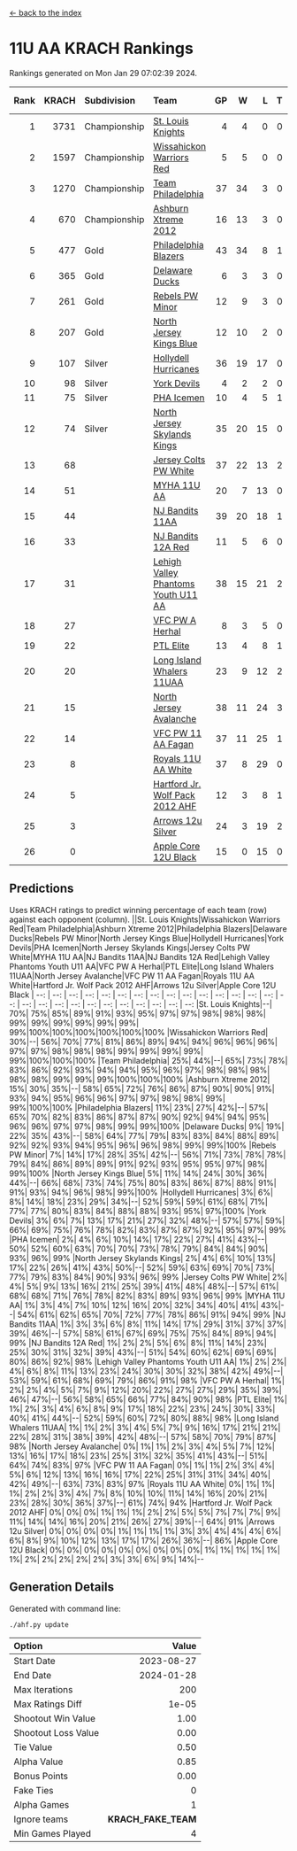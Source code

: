 [<- back to the index](readme.md)
# 11U AA KRACH Rankings
Rankings generated on Mon Jan 29 07:02:39 2024.

Rank|KRACH|Subdivision|Team|GP|W|L|T|OTW|OTL|SoS|Exp Wins|Win Diff
---:|---:|:---|:---|---:|---:|---:|---:|---:|---:|---:|---:|---:
1|3731|Championship|[St. Louis Knights](https://gamesheetstats.com/seasons/3659/teams/143319/schedule)|4|4|0|0|0|0|124|4.8|-0.0
2|1597|Championship|[Wissahickon Warriors Red](https://gamesheetstats.com/seasons/3659/teams/140468/schedule)|5|5|0|0|1|0|42|5.8|-0.0
3|1270|Championship|[Team Philadelphia](https://gamesheetstats.com/seasons/3659/teams/140788/schedule)|37|34|3|0|1|1|135|34.9|0.0
4|670|Championship|[Ashburn Xtreme 2012](https://gamesheetstats.com/seasons/3659/teams/140775/schedule)|16|13|3|0|1|0|259|13.9|0.0
5|477|Gold|[Philadelphia Blazers](https://gamesheetstats.com/seasons/3659/teams/140785/schedule)|43|34|8|1|2|1|273|35.4|0.0
6|365|Gold|[Delaware Ducks](https://gamesheetstats.com/seasons/3659/teams/140453/schedule)|6|3|3|0|1|1|530|3.9|0.0
7|261|Gold|[Rebels PW Minor](https://gamesheetstats.com/seasons/3659/teams/140786/schedule)|12|9|3|0|0|0|197|9.9|0.0
8|207|Gold|[North Jersey Kings Blue](https://gamesheetstats.com/seasons/3659/teams/140459/schedule)|12|10|2|0|1|0|44|10.9|0.0
9|107|Silver|[Hollydell Hurricanes](https://gamesheetstats.com/seasons/3659/teams/140777/schedule)|36|19|17|0|1|3|438|19.9|0.0
10|98|Silver|[York Devils](https://gamesheetstats.com/seasons/3659/teams/140469/schedule)|4|2|2|0|1|0|515|2.9|0.0
11|75|Silver|[PHA Icemen](https://gamesheetstats.com/seasons/3659/teams/143313/schedule)|10|4|5|1|1|0|258|5.4|0.0
12|74|Silver|[North Jersey Skylands Kings](https://gamesheetstats.com/seasons/3659/teams/140784/schedule)|35|20|15|0|3|3|168|20.9|0.0
13|68||[Jersey Colts PW White](https://gamesheetstats.com/seasons/3659/teams/140778/schedule)|37|22|13|2|2|0|96|23.9|0.0
14|51||[MYHA 11U AA](https://gamesheetstats.com/seasons/3659/teams/140781/schedule)|20|7|13|0|0|0|332|7.9|0.0
15|44||[NJ Bandits 11AA](https://gamesheetstats.com/seasons/3659/teams/140782/schedule)|39|20|18|1|0|3|118|21.4|0.0
16|33||[NJ Bandits 12A Red](https://gamesheetstats.com/seasons/3659/teams/140458/schedule)|11|5|6|0|0|0|46|5.9|0.0
17|31||[Lehigh Valley Phantoms Youth U11 AA](https://gamesheetstats.com/seasons/3659/teams/140779/schedule)|38|15|21|2|1|1|293|16.9|0.0
18|27||[VFC PW A Herhal](https://gamesheetstats.com/seasons/3659/teams/140467/schedule)|8|3|5|0|1|1|139|3.9|0.0
19|22||[PTL Elite](https://gamesheetstats.com/seasons/3659/teams/140462/schedule)|13|4|8|1|1|0|46|5.4|0.0
20|20||[Long Island Whalers 11UAA](https://gamesheetstats.com/seasons/3659/teams/140780/schedule)|23|9|12|2|0|1|71|10.9|0.0
21|15||[North Jersey Avalanche](https://gamesheetstats.com/seasons/3659/teams/140783/schedule)|38|11|24|3|1|5|132|13.4|0.0
22|14||[VFC PW 11 AA Fagan](https://gamesheetstats.com/seasons/3659/teams/140789/schedule)|37|11|25|1|3|1|307|12.4|0.0
23|8||[Royals 11U AA White](https://gamesheetstats.com/seasons/3659/teams/140787/schedule)|37|8|29|0|1|0|303|8.9|0.0
24|5||[Hartford Jr. Wolf Pack 2012 AHF](https://gamesheetstats.com/seasons/3659/teams/140776/schedule)|12|3|8|1|0|0|34|4.4|0.0
25|3||[Arrows 12u Silver](https://gamesheetstats.com/seasons/3659/teams/140774/schedule)|24|3|19|2|0|1|66|4.9|0.0
26|0||[Apple Core 12U Black](https://gamesheetstats.com/seasons/3659/teams/140773/schedule)|15|0|15|0|0|0|314|0.9|0.0

## Predictions
Uses KRACH ratings to predict winning percentage of each team (row) against each opponent (column).
||St. Louis Knights|Wissahickon Warriors Red|Team Philadelphia|Ashburn Xtreme 2012|Philadelphia Blazers|Delaware Ducks|Rebels PW Minor|North Jersey Kings Blue|Hollydell Hurricanes|York Devils|PHA Icemen|North Jersey Skylands Kings|Jersey Colts PW White|MYHA 11U AA|NJ Bandits 11AA|NJ Bandits 12A Red|Lehigh Valley Phantoms Youth U11 AA|VFC PW A Herhal|PTL Elite|Long Island Whalers 11UAA|North Jersey Avalanche|VFC PW 11 AA Fagan|Royals 11U AA White|Hartford Jr. Wolf Pack 2012 AHF|Arrows 12u Silver|Apple Core 12U Black
| --: | --: | --: | --: | --: | --: | --: | --: | --: | --: | --: | --: | --: | --: | --: | --: | --: | --: | --: | --: | --: | --: | --: | --: | --: | --: | --: 
|St. Louis Knights|--| 70%| 75%| 85%| 89%| 91%| 93%| 95%| 97%| 97%| 98%| 98%| 98%| 99%| 99%| 99%| 99%| 99%| 99%| 99%|100%|100%|100%|100%|100%|100%
|Wissahickon Warriors Red| 30%|--| 56%| 70%| 77%| 81%| 86%| 89%| 94%| 94%| 96%| 96%| 96%| 97%| 97%| 98%| 98%| 98%| 99%| 99%| 99%| 99%| 99%|100%|100%|100%
|Team Philadelphia| 25%| 44%|--| 65%| 73%| 78%| 83%| 86%| 92%| 93%| 94%| 94%| 95%| 96%| 97%| 98%| 98%| 98%| 98%| 98%| 99%| 99%| 99%|100%|100%|100%
|Ashburn Xtreme 2012| 15%| 30%| 35%|--| 58%| 65%| 72%| 76%| 86%| 87%| 90%| 90%| 91%| 93%| 94%| 95%| 96%| 96%| 97%| 97%| 98%| 98%| 99%| 99%|100%|100%
|Philadelphia Blazers| 11%| 23%| 27%| 42%|--| 57%| 65%| 70%| 82%| 83%| 86%| 87%| 87%| 90%| 92%| 94%| 94%| 95%| 96%| 96%| 97%| 97%| 98%| 99%| 99%|100%
|Delaware Ducks|  9%| 19%| 22%| 35%| 43%|--| 58%| 64%| 77%| 79%| 83%| 83%| 84%| 88%| 89%| 92%| 92%| 93%| 94%| 95%| 96%| 96%| 98%| 99%| 99%|100%
|Rebels PW Minor|  7%| 14%| 17%| 28%| 35%| 42%|--| 56%| 71%| 73%| 78%| 78%| 79%| 84%| 86%| 89%| 89%| 91%| 92%| 93%| 95%| 95%| 97%| 98%| 99%|100%
|North Jersey Kings Blue|  5%| 11%| 14%| 24%| 30%| 36%| 44%|--| 66%| 68%| 73%| 74%| 75%| 80%| 83%| 86%| 87%| 88%| 91%| 91%| 93%| 94%| 96%| 98%| 99%|100%
|Hollydell Hurricanes|  3%|  6%|  8%| 14%| 18%| 23%| 29%| 34%|--| 52%| 59%| 59%| 61%| 68%| 71%| 77%| 77%| 80%| 83%| 84%| 88%| 88%| 93%| 95%| 97%|100%
|York Devils|  3%|  6%|  7%| 13%| 17%| 21%| 27%| 32%| 48%|--| 57%| 57%| 59%| 66%| 69%| 75%| 76%| 78%| 82%| 83%| 87%| 87%| 92%| 95%| 97%| 99%
|PHA Icemen|  2%|  4%|  6%| 10%| 14%| 17%| 22%| 27%| 41%| 43%|--| 50%| 52%| 60%| 63%| 70%| 70%| 73%| 78%| 79%| 84%| 84%| 90%| 93%| 96%| 99%
|North Jersey Skylands Kings|  2%|  4%|  6%| 10%| 13%| 17%| 22%| 26%| 41%| 43%| 50%|--| 52%| 59%| 63%| 69%| 70%| 73%| 77%| 79%| 83%| 84%| 90%| 93%| 96%| 99%
|Jersey Colts PW White|  2%|  4%|  5%|  9%| 13%| 16%| 21%| 25%| 39%| 41%| 48%| 48%|--| 57%| 61%| 68%| 68%| 71%| 76%| 78%| 82%| 83%| 89%| 93%| 96%| 99%
|MYHA 11U AA|  1%|  3%|  4%|  7%| 10%| 12%| 16%| 20%| 32%| 34%| 40%| 41%| 43%|--| 54%| 61%| 62%| 65%| 70%| 72%| 77%| 78%| 86%| 91%| 94%| 99%
|NJ Bandits 11AA|  1%|  3%|  3%|  6%|  8%| 11%| 14%| 17%| 29%| 31%| 37%| 37%| 39%| 46%|--| 57%| 58%| 61%| 67%| 69%| 75%| 75%| 84%| 89%| 94%| 99%
|NJ Bandits 12A Red|  1%|  2%|  2%|  5%|  6%|  8%| 11%| 14%| 23%| 25%| 30%| 31%| 32%| 39%| 43%|--| 51%| 54%| 60%| 62%| 69%| 69%| 80%| 86%| 92%| 98%
|Lehigh Valley Phantoms Youth U11 AA|  1%|  2%|  2%|  4%|  6%|  8%| 11%| 13%| 23%| 24%| 30%| 30%| 32%| 38%| 42%| 49%|--| 53%| 59%| 61%| 68%| 69%| 79%| 86%| 91%| 98%
|VFC PW A Herhal|  1%|  2%|  2%|  4%|  5%|  7%|  9%| 12%| 20%| 22%| 27%| 27%| 29%| 35%| 39%| 46%| 47%|--| 56%| 58%| 65%| 66%| 77%| 84%| 90%| 98%
|PTL Elite|  1%|  1%|  2%|  3%|  4%|  6%|  8%|  9%| 17%| 18%| 22%| 23%| 24%| 30%| 33%| 40%| 41%| 44%|--| 52%| 59%| 60%| 72%| 80%| 88%| 98%
|Long Island Whalers 11UAA|  1%|  1%|  2%|  3%|  4%|  5%|  7%|  9%| 16%| 17%| 21%| 21%| 22%| 28%| 31%| 38%| 39%| 42%| 48%|--| 57%| 58%| 70%| 79%| 87%| 98%
|North Jersey Avalanche|  0%|  1%|  1%|  2%|  3%|  4%|  5%|  7%| 12%| 13%| 16%| 17%| 18%| 23%| 25%| 31%| 32%| 35%| 41%| 43%|--| 51%| 64%| 74%| 83%| 97%
|VFC PW 11 AA Fagan|  0%|  1%|  1%|  2%|  3%|  4%|  5%|  6%| 12%| 13%| 16%| 16%| 17%| 22%| 25%| 31%| 31%| 34%| 40%| 42%| 49%|--| 63%| 73%| 83%| 97%
|Royals 11U AA White|  0%|  1%|  1%|  1%|  2%|  2%|  3%|  4%|  7%|  8%| 10%| 10%| 11%| 14%| 16%| 20%| 21%| 23%| 28%| 30%| 36%| 37%|--| 61%| 74%| 94%
|Hartford Jr. Wolf Pack 2012 AHF|  0%|  0%|  0%|  1%|  1%|  1%|  2%|  2%|  5%|  5%|  7%|  7%|  7%|  9%| 11%| 14%| 14%| 16%| 20%| 21%| 26%| 27%| 39%|--| 64%| 91%
|Arrows 12u Silver|  0%|  0%|  0%|  0%|  1%|  1%|  1%|  1%|  3%|  3%|  4%|  4%|  4%|  6%|  6%|  8%|  9%| 10%| 12%| 13%| 17%| 17%| 26%| 36%|--| 86%
|Apple Core 12U Black|  0%|  0%|  0%|  0%|  0%|  0%|  0%|  0%|  0%|  1%|  1%|  1%|  1%|  1%|  1%|  2%|  2%|  2%|  2%|  2%|  3%|  3%|  6%|  9%| 14%|--

## Generation Details

Generated with command line:
```
./ahf.py update
```

| Option | Value |
| :----- | ----: |
| Start Date | 2023-08-27 |
| End Date | 2024-01-28 |
| Max Iterations | 200 |
| Max Ratings Diff | 1e-05 |
| Shootout Win Value | 1.00 |
| Shootout Loss Value | 0.00 |
| Tie Value | 0.50 |
| Alpha Value | 0.85 |
| Bonus Points | 0.00 |
| Fake Ties | 0 |
| Alpha Games | 1 |
| Ignore teams | __KRACH_FAKE_TEAM__ |
| Min Games Played | 4 |

